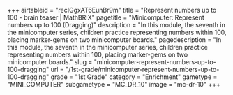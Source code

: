 +++
airtableid = "recIGgxAT6EunBr9m"
title = "Represent numbers up to 100 - brain teaser | MathBRIX"
pagetitle = "Minicomputer: Represent numbers up to 100 (Dragging)"
description = "In this module, the seventh in the minicomputer series, children practice representing numbers within 100, placing marker-gems on two minicomputer boards."
pagedescription = "In this module, the seventh in the minicomputer series, children practice representing numbers within 100, placing marker-gems on two minicomputer boards."
slug = "minicomputer-represent-numbers-up-to-100-dragging"
url = "/1st-grade/minicomputer-represent-numbers-up-to-100-dragging"
grade = "1st Grade"
category = "Enrichment"
gametype = "MINI_COMPUTER"
subgametype = "MC_DR_10"
image = "mc-dr-10"
+++